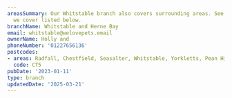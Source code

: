 ```yaml
---
areasSummary: Our Whitstable branch also covers surrounding areas. See the locations
  we cover listed below.
branchName: Whitstable and Herne Bay
email: whitstable@welovepets.email
ownerName: Holly and
phoneNumber: '01227656136'
postcodes:
- areas: Radfall, Chestfield, Seasalter, Whitstable, Yorkletts, Pean Hill
  code: CT5
pubDate: '2023-01-11'
type: branch
updatedDate: '2025-03-21'
---
```




